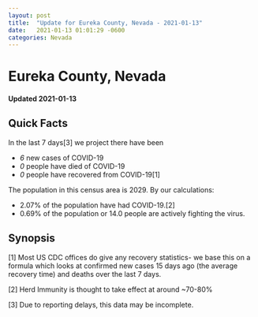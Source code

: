 ```yaml
---
layout: post
title:  "Update for Eureka County, Nevada - 2021-01-13"
date:   2021-01-13 01:01:29 -0600
categories: Nevada
---
```


# Eureka County, Nevada
#### Updated 2021-01-13

## Quick Facts

In the last 7 days[3] we project there have been
- *6* new cases of COVID-19
- *0* people have died of COVID-19
- *0* people have recovered from COVID-19[1]

The population in this census area is 2029. By our calculations:
- 2.07% of the population have had COVID-19.[2]
- 0.69% of the population or 14.0 people are actively fighting the virus.

## Synopsis




[1] Most US CDC offices do give any recovery statistics- we base this on a formula which looks at confirmed new cases
15 days ago (the average recovery time) and deaths over the last 7 days.

[2] Herd Immunity is thought to take effect at around ~70-80%

[3] Due to reporting delays, this data may be incomplete.
 
    